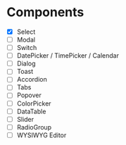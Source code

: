 # Components

- [x] Select
- [ ] Modal
- [ ] Switch
- [ ] DatePicker / TimePicker / Calendar
- [ ] Dialog
- [ ] Toast
- [ ] Accordion
- [ ] Tabs
- [ ] Popover
- [ ] ColorPicker
- [ ] DataTable
- [ ] Slider
- [ ] RadioGroup
- [ ] WYSIWYG Editor

